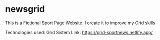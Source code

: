 # newsgrid
This is a Fictional Sport Page Website.
I create it to improve my Grid skills

Technologies used:
Grid Sistem
Link: https://grid-sportnews.netlify.app/

